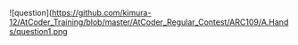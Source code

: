 ![question](https://github.com/kimura-12/AtCoder_Training/blob/master/AtCoder_Regular_Contest/ARC109/A.Hands/question1.png